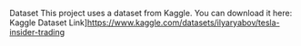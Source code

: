 Dataset This project uses a dataset from Kaggle. You can download it here:
Kaggle Dataset Link]https://www.kaggle.com/datasets/ilyaryabov/tesla-insider-trading
